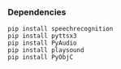 ### Dependencies

```
pip install speechrecognition
pip install pyttsx3
pip install PyAudio
pip install playsound
pip install PyObjC
```

